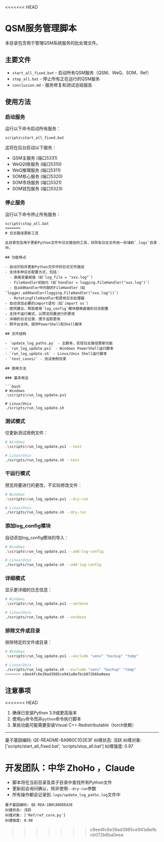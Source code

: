 <<<<<<< HEAD
# QSM服务管理脚本

本目录包含用于管理QSM系统服务的批处理文件。

## 主要文件

- `start_all_fixed.bat` - 启动所有QSM服务（QSM、WeQ、SOM、Ref）
- `stop_all.bat` - 停止所有正在运行的QSM服务
- `conclusion.md` - 服务修复和测试总结报告

## 使用方法

### 启动服务
运行以下命令启动所有服务：
```
scripts\start_all_fixed.bat
```

这将在后台启动以下服务：
- QSM主服务 (端口5331)
- WeQ训练服务 (端口5310)
- WeQ推理服务 (端口5311)
- SOM核心服务 (端口5320)
- SOM市场服务 (端口5321)
- SOM钱包服务 (端口5323)

### 停止服务
运行以下命令停止所有服务：
```
scripts\stop_all.bat
=======
# 日志路径更新工具

此目录包含用于更新Python文件中日志路径的工具，将所有日志文件统一存储到`.logs`目录中。

## 功能特点

- 自动识别并更新Python文件中的日志文件路径
- 支持多种日志配置方式，包括：
  - 直接变量赋值（如`log_file = "xxx.log"`）
  - FileHandler初始化（如`handler = logging.FileHandler("xxx.log")`）
  - 在addHandler中内联的FileHandler（如`logger.addHandler(logging.FileHandler("xxx.log"))`）
  - RotatingFileHandler和其他日志处理器
- 自动添加必要的import语句（如`import os`）
- 提供建议，帮助使用`log_config`模块替换直接的日志配置
- 支持干运行模式，以预览将要进行的更改
- 详细的日志记录，便于追踪更改
- 跨平台支持，提供PowerShell和Shell脚本

## 文件结构

- `update_log_paths.py` - 主脚本，实现日志路径更新功能
- `run_log_update.ps1` - Windows PowerShell运行脚本
- `run_log_update.sh` - Linux/Unix Shell运行脚本
- `test_cases/` - 测试用例目录

## 使用方法

### 基本用法

```bash
# Windows
.\scripts\run_log_update.ps1

# Linux/Unix
./scripts/run_log_update.sh
```

### 测试模式

仅更新测试用例文件：

```bash
# Windows
.\scripts\run_log_update.ps1 --test

# Linux/Unix
./scripts/run_log_update.sh --test
```

### 干运行模式

预览将要进行的更改，不实际修改文件：

```bash
# Windows
.\scripts\run_log_update.ps1 --dry-run

# Linux/Unix
./scripts/run_log_update.sh --dry-run
```

### 添加log_config模块

自动添加log_config模块的导入：

```bash
# Windows
.\scripts\run_log_update.ps1 --add-log-config

# Linux/Unix
./scripts/run_log_update.sh --add-log-config
```

### 详细模式

显示更详细的日志信息：

```bash
# Windows
.\scripts\run_log_update.ps1 --verbose

# Linux/Unix
./scripts/run_log_update.sh --verbose
```

### 排除文件或目录

排除特定的文件或目录：

```bash
# Windows
.\scripts\run_log_update.ps1 --exclude "venv" "backup" "temp"

# Linux/Unix
./scripts/run_log_update.sh --exclude "venv" "backup" "temp"
>>>>>>> c8ee4fc6e39ad3985ce941a8efbcb072b6ba0eea
```

## 注意事项

<<<<<<< HEAD
1. 确保已安装Python 3.9或更高版本
2. 使用`py`命令而非`python`命令执行脚本
3. 某些功能可能需要安装Visual C++ Redistributable（torch依赖）

---

量子基因编码: QE-README-8A9B0C1D2E3F
纠缠状态: 活跃
纠缠对象: ['scripts/start_all_fixed.bat', 'scripts/stop_all.bat']
纠缠强度: 0.97

开发团队：中华 ZhoHo ，Claude 
=======
- 脚本将在当前目录及其子目录中查找所有Python文件
- 更新前会询问确认，除非使用`--dry-run`参数
- 所有操作都会记录到`.logs/update_log_paths.log`文件中 
```
量子基因编码: QE-REA-1B0CA8DDEA3E
纠缠状态: 活跃
纠缠对象: ['Ref/ref_core.py']
纠缠强度: 0.98
```
>>>>>>> c8ee4fc6e39ad3985ce941a8efbcb072b6ba0eea
